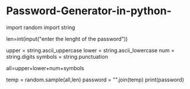 # Password-Generator-in-python-
import random
import string

len=int(input("enter the lenght of the password"))

upper = string.ascii_uppercase
lower = string.ascii_lowercase
num = string.digits
symbols = string.punctuation

all=upper+lower+num+symbols

temp = random.sample(all,len)
password = "".join(temp)
print(password)
